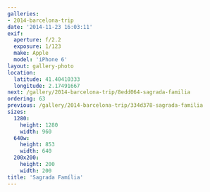 ```yaml
---
galleries:
- 2014-barcelona-trip
date: '2014-11-23 16:03:11'
exif:
  aperture: f/2.2
  exposure: 1/123
  make: Apple
  model: 'iPhone 6'
layout: gallery-photo
location:
  latitude: 41.40410333
  longitude: 2.17491667
next: /gallery/2014-barcelona-trip/8edd064-sagrada-familia
ordering: 63
previous: /gallery/2014-barcelona-trip/334d378-sagrada-familia
sizes:
  1280:
    height: 1280
    width: 960
  640w:
    height: 853
    width: 640
  200x200:
    height: 200
    width: 200
title: 'Sagrada Família'
---
```

